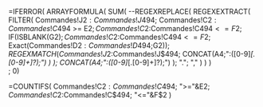 =IFERROR(
	ARRAYFORMULA(
		SUM(
			--REGEXREPLACE(
				REGEXEXTRACT(
					FILTER(
						Commandes!J$2:Commandes!J$494;
						Commandes!C$2:Commandes!C$494 >= E$2;
						Commandes!C$2:Commandes!C$494 <= F$2;
						IF(ISBLANK(G$2); Commandes!C$2:Commandes!C$494 <= F$2; Exact(Commandes!D$2:Commandes!D$494;G$2) );
						REGEXMATCH(
							Commandes!J$2:Commandes!J$494;
							CONCAT(A4;":([0-9]*[\.[0-9]+]?);")
						)
					);
					CONCAT(A4;":([0-9]*[\.[0-9]+]?);")
				);
				"\."; ","
			)
		)
	)	
; 0)

=COUNTIFS(
    Commandes!C$2:Commandes!C$494;
    ">="&E$2;
    Commandes!C$2:Commandes!C$494;
    "<="&F$2
)

